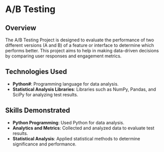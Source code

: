 # A/B Testing

## Overview
The A/B Testing Project is designed to evaluate the performance of two different versions (A and B) of a feature or interface to determine which performs better. This project aims to help in making data-driven decisions by comparing user responses and engagement metrics.

## Technologies Used
- **Python#**: Programming language for data analysis.
- **Statistical Analysis Libraries**: Libraries such as NumPy, Pandas, and SciPy for analyzing test results.

## Skills Demonstrated
- **Python Programming**: Used Python for data analysis.
- **Analytics and Metrics**: Collected and analyzed data to evaluate test results.
- **Statistical Analysis**: Applied statistical methods to determine significance and performance.